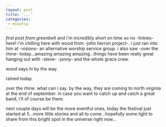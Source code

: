```yaml
---
layout: post
title: '...'
categories:
 - minutia
---
```


<i>first post from greenbelt</i> and i'm incredibly short on time so no -linkies- here! i'm chilling here with wood from -john herron project-. i just ran into him at -visions- an alternative worship service group. i also saw -over the rhine- today...amazing amazing amazing...things have been really great hanging out with -steve- -jonny- and the whole grace crew. 

wood says hi by the way.

rained today.

over the rhine. what can i say. by the way, they are coming to north virginia at the end of september. in case you want to catch up and catch a great band, i'll of course be there.

next couple days will be the more eventful ones, today the festival just started at 5...more little stories and all to come...hopefully some light to share from this bright spot in the universe right now...

